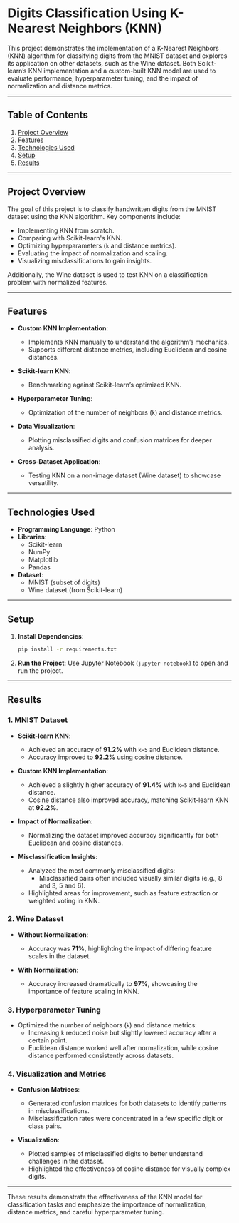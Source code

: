 # Digits Classification Using K-Nearest Neighbors (KNN)

This project demonstrates the implementation of a K-Nearest Neighbors (KNN) algorithm for classifying digits from the MNIST dataset and explores its application on other datasets, such as the Wine dataset. Both Scikit-learn’s KNN implementation and a custom-built KNN model are used to evaluate performance, hyperparameter tuning, and the impact of normalization and distance metrics.

---

## Table of Contents

1. [Project Overview](#project-overview)
2. [Features](#features)
3. [Technologies Used](#technologies-used)
4. [Setup](#setup)
5. [Results](#results)

---

## Project Overview

The goal of this project is to classify handwritten digits from the MNIST dataset using the KNN algorithm. Key components include:

- Implementing KNN from scratch.
- Comparing with Scikit-learn's KNN.
- Optimizing hyperparameters (`k` and distance metrics).
- Evaluating the impact of normalization and scaling.
- Visualizing misclassifications to gain insights.

Additionally, the Wine dataset is used to test KNN on a classification problem with normalized features.

---

## Features

- **Custom KNN Implementation**:

  - Implements KNN manually to understand the algorithm’s mechanics.
  - Supports different distance metrics, including Euclidean and cosine distances.

- **Scikit-learn KNN**:

  - Benchmarking against Scikit-learn’s optimized KNN.

- **Hyperparameter Tuning**:

  - Optimization of the number of neighbors (`k`) and distance metrics.

- **Data Visualization**:

  - Plotting misclassified digits and confusion matrices for deeper analysis.

- **Cross-Dataset Application**:
  - Testing KNN on a non-image dataset (Wine dataset) to showcase versatility.

---

## Technologies Used

- **Programming Language**: Python
- **Libraries**:
  - Scikit-learn
  - NumPy
  - Matplotlib
  - Pandas
- **Dataset**:
  - MNIST (subset of digits)
  - Wine dataset (from Scikit-learn)

---

## Setup

1. **Install Dependencies**:

   ```bash
   pip install -r requirements.txt
   ```

2. **Run the Project**:
   Use Jupyter Notebook (`jupyter notebook`) to open and run the project.

---

## Results

### 1. **MNIST Dataset**

- **Scikit-learn KNN**:

  - Achieved an accuracy of **91.2%** with `k=5` and Euclidean distance.
  - Accuracy improved to **92.2%** using cosine distance.

- **Custom KNN Implementation**:

  - Achieved a slightly higher accuracy of **91.4%** with `k=5` and Euclidean distance.
  - Cosine distance also improved accuracy, matching Scikit-learn KNN at **92.2%**.

- **Impact of Normalization**:

  - Normalizing the dataset improved accuracy significantly for both Euclidean and cosine distances.

- **Misclassification Insights**:
  - Analyzed the most commonly misclassified digits:
    - Misclassified pairs often included visually similar digits (e.g., 8 and 3, 5 and 6).
  - Highlighted areas for improvement, such as feature extraction or weighted voting in KNN.

### 2. **Wine Dataset**

- **Without Normalization**:

  - Accuracy was **71%**, highlighting the impact of differing feature scales in the dataset.

- **With Normalization**:
  - Accuracy increased dramatically to **97%**, showcasing the importance of feature scaling in KNN.

### 3. **Hyperparameter Tuning**

- Optimized the number of neighbors (`k`) and distance metrics:
  - Increasing `k` reduced noise but slightly lowered accuracy after a certain point.
  - Euclidean distance worked well after normalization, while cosine distance performed consistently across datasets.

### 4. **Visualization and Metrics**

- **Confusion Matrices**:

  - Generated confusion matrices for both datasets to identify patterns in misclassifications.
  - Misclassification rates were concentrated in a few specific digit or class pairs.

- **Visualization**:
  - Plotted samples of misclassified digits to better understand challenges in the dataset.
  - Highlighted the effectiveness of cosine distance for visually complex digits.

---

These results demonstrate the effectiveness of the KNN model for classification tasks and emphasize the importance of normalization, distance metrics, and careful hyperparameter tuning.
